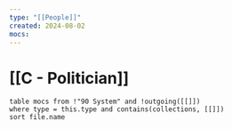 ```yaml
---
type: "[[People]]"
created: 2024-08-02
mocs:
---
```

# [[C - Politician]]

```dataview
table mocs from !"90 System" and !outgoing([[]])
where type = this.type and contains(collections, [[]])
sort file.name
```

